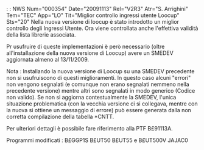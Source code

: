  :  : NWS Num="000354" Date="20091113" Rel="V2R3" Atr="S. Arrighini" Tem="TEC" App="LO" Tit="Miglior controllo ingressi utente Loocup" Sts="20"
Nella nuova versione di loocup è stato introdotto un miglior controllo degli Ingressi Utente.
Ora viene controllata anche l'effettiva validità della lista librerie associata.

Pr usufruire di queste implementazioni è però necessario (oltre all'installazione della nuova versione di Loocup) avere un SMEDEV aggiornata almeno al 13/11/2009.

Nota : 
Installando la nuova versione di Loocup su una SMEDEV precedente non si usufruiscono di questi miglioramenti. In questo caso alcuni "errori" non vengono segnalati (e comunque non erano segnalati
nemmeno nella precedente versione) mentre altri sono segnalati in modo generico (Codice non valido).
Se non si aggiorna contestualmente la SMEDEV, l'unica situazione problematica (con la vecchia versione ci si collegava, mentre con la nuova si ottiene un messaggio di errore) può essere generata
dalla non corretta compilazione della tabella \*CNTT.

Per ulteriori dettagli è possibile fare riferimento alla PTF B£91113A.

Programmi modificati : 
B£GGP1S
B£UT50
B£UT55 e B£UT500V
JAJAC0
